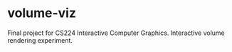 volume-viz
==========
Final project for CS224 Interactive Computer Graphics. Interactive volume rendering experiment.
